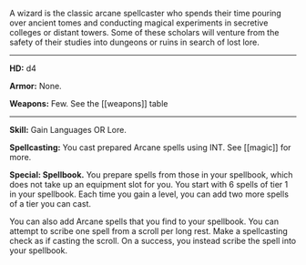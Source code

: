 A wizard is the classic arcane spellcaster who spends their time pouring over ancient tomes and conducting magical experiments in secretive colleges or distant towers. Some of these scholars will venture from the safety of their studies into dungeons or ruins in search of lost lore.

---

**HD:** d4

**Armor:** None.

**Weapons:** Few. See the [[weapons]] table

---

**Skill:** Gain Languages OR Lore.

**Spellcasting:** You cast prepared Arcane spells using INT. See [[magic]] for more.

**Special: Spellbook.** You prepare spells from those in your spellbook, which does not take up an equipment slot for you. You start with 6 spells of tier 1 in your spellbook. Each time you gain a level, you can add two more spells of a tier you can cast. 

You can also add Arcane spells that you find to your spellbook. You can attempt to scribe one spell from a scroll per long rest. Make a spellcasting check as if casting the scroll. On a success, you instead scribe the spell into your spellbook.
